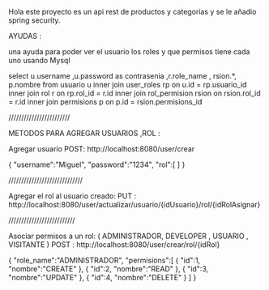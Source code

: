 Hola este proyecto es un api rest de productos y categorias y se le añadio spring security.




AYUDAS : 

una ayuda para poder ver el usuario los roles y que permisos tiene cada uno
usando Mysql

select u.username ,u.password as contrasenia  ,r.role_name , rsion.*, p.nombre
from usuario u
inner join user_roles rp on u.id = rp.usuario_id
inner join rol r on  rp.rol_id = r.id 
inner join rol_permision rsion on rsion.rol_id = r.id
inner join permisions p on p.id = rsion.permisions_id

////////////////////////


METODOS PARA AGREGAR USUARIOS ,ROL :

Agregar usuario
POST: http://localhost:8080/user/crear

{
   "username":"Miguel",
   "password":"1234",
   "rol":[
   ]
}

/////////////////////////////

Agregar el rol al usuario creado:
PUT : http://localhost:8080/user/actualizar/usuario/{idUsuario}/rol/{idRolAsignar}


//////////////////////////

Asociar permisos a un rol: ( ADMINISTRADOR, DEVELOPER , USUARIO , VISITANTE )
POST : http://localhost:8080/user/crear/rol/{idRol}

{
    "role_name":"ADMINISTRADOR",
    "permisions":[
        {
            "id":1,
            "nombre":"CREATE"
        },
        {
            "id":2,
            "nombre":"READ"
        },
        {
            "id":3,
            "nombre":"UPDATE"
        },
        {
            "id":4,
            "nombre":"DELETE"
        }
    ]
}
